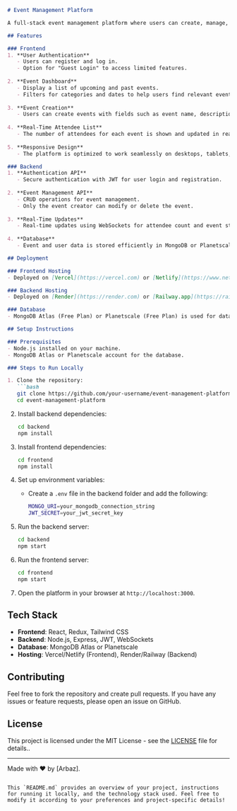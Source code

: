 ```markdown
# Event Management Platform

A full-stack event management platform where users can create, manage, and view events. The platform includes user authentication, event creation and management tools, real-time updates for attendees, and is deployed on free-tier hosting services.

## Features

### Frontend
1. **User Authentication**
   - Users can register and log in.
   - Option for "Guest Login" to access limited features.
   
2. **Event Dashboard**
   - Display a list of upcoming and past events.
   - Filters for categories and dates to help users find relevant events.
   
3. **Event Creation**
   - Users can create events with fields such as event name, description, date/time, and more.
   
4. **Real-Time Attendee List**
   - The number of attendees for each event is shown and updated in real-time.
   
5. **Responsive Design**
   - The platform is optimized to work seamlessly on desktops, tablets, and mobile devices.

### Backend
1. **Authentication API**
   - Secure authentication with JWT for user login and registration.
   
2. **Event Management API**
   - CRUD operations for event management.
   - Only the event creator can modify or delete the event.
   
3. **Real-Time Updates**
   - Real-time updates using WebSockets for attendee count and event status changes.
   
4. **Database**
   - Event and user data is stored efficiently in MongoDB or Planetscale.

## Deployment

### Frontend Hosting
- Deployed on [Vercel](https://vercel.com) or [Netlify](https://www.netlify.com) for free-tier hosting.

### Backend Hosting
- Deployed on [Render](https://render.com) or [Railway.app](https://railway.app) for free-tier hosting.

### Database
- MongoDB Atlas (Free Plan) or Planetscale (Free Plan) is used for database hosting.

## Setup Instructions

### Prerequisites
- Node.js installed on your machine.
- MongoDB Atlas or Planetscale account for the database.

### Steps to Run Locally

1. Clone the repository:
   ```bash
   git clone https://github.com/your-username/event-management-platform.git
   cd event-management-platform
   ```

2. Install backend dependencies:
   ```bash
   cd backend
   npm install
   ```

3. Install frontend dependencies:
   ```bash
   cd frontend
   npm install
   ```

4. Set up environment variables:
   - Create a `.env` file in the backend folder and add the following:
     ```bash
     MONGO_URI=your_mongodb_connection_string
     JWT_SECRET=your_jwt_secret_key
     ```

5. Run the backend server:
   ```bash
   cd backend
   npm start
   ```

6. Run the frontend server:
   ```bash
   cd frontend
   npm start
   ```

7. Open the platform in your browser at `http://localhost:3000`.

## Tech Stack

- **Frontend**: React, Redux, Tailwind CSS
- **Backend**: Node.js, Express, JWT, WebSockets
- **Database**: MongoDB Atlas or Planetscale
- **Hosting**: Vercel/Netlify (Frontend), Render/Railway (Backend)

## Contributing

Feel free to fork the repository and create pull requests. If you have any issues or feature requests, please open an issue on GitHub.

## License

This project is licensed under the MIT License - see the [LICENSE](LICENSE) file for details..

---

Made with ❤️ by [Arbaz].
```

This `README.md` provides an overview of your project, instructions for running it locally, and the technology stack used. Feel free to modify it according to your preferences and project-specific details!
